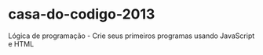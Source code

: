 # casa-do-codigo-2013
Lógica de programação - Crie seus primeiros programas usando JavaScript e HTML
